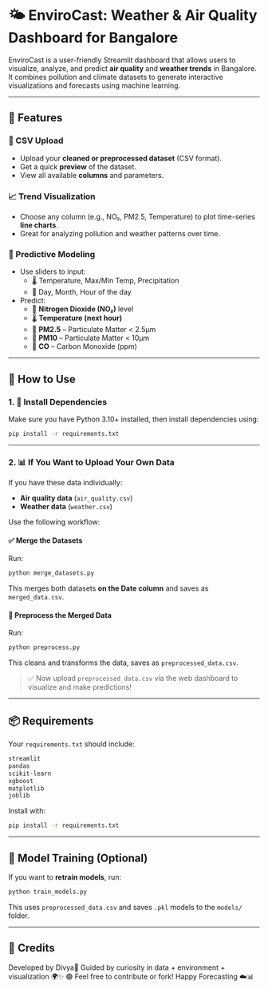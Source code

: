 # 🌤️ EnviroCast: Weather & Air Quality Dashboard for Bangalore

EnviroCast is a user-friendly Streamlit dashboard that allows users to visualize, analyze, and predict **air quality** and **weather trends** in Bangalore. It combines pollution and climate datasets to generate interactive visualizations and forecasts using machine learning.

---

## 🚀 Features

### 📂 CSV Upload
- Upload your **cleaned or preprocessed dataset** (CSV format).
- Get a quick **preview** of the dataset.
- View all available **columns** and parameters.

### 📈 Trend Visualization
- Choose any column (e.g., NO₂, PM2.5, Temperature) to plot time-series **line charts**.
- Great for analyzing pollution and weather patterns over time.

### 🧠 Predictive Modeling
- Use sliders to input:
  - 🌡️ Temperature, Max/Min Temp, Precipitation
  - 📆 Day, Month, Hour of the day
- Predict:
  - 🔬 **Nitrogen Dioxide (NO₂)** level
  - 🌡️ **Temperature (next hour)**
  - 🧪 **PM2.5** – Particulate Matter < 2.5µm  
  - 🧪 **PM10** – Particulate Matter < 10µm  
  - 🧪 **CO** – Carbon Monoxide (ppm)

---

## 🧩 How to Use

### 1. 🔧 Install Dependencies

Make sure you have Python 3.10+ installed, then install dependencies using:

```bash
pip install -r requirements.txt
````

---

### 2. 📊 If You Want to Upload Your Own Data

If you have these data individually:

* **Air quality data** (`air_quality.csv`)
* **Weather data** (`weather.csv`)

Use the following workflow:

#### ✅ Merge the Datasets

Run:

```bash
python merge_datasets.py
```

This merges both datasets **on the Date column** and saves as `merged_data.csv`.

#### 🧼 Preprocess the Merged Data

Run:

```bash
python preprocess.py
```

This cleans and transforms the data, saves as `preprocessed_data.csv`.

> ✅ Now upload `preprocessed_data.csv` via the web dashboard to visualize and make predictions!

---


## 📦 Requirements

Your `requirements.txt` should include:

```txt
streamlit
pandas
scikit-learn
xgboost
matplotlib
joblib
```

Install with:

```bash
pip install -r requirements.txt
```

---

## 🧠 Model Training (Optional)

If you want to **retrain models**, run:

```bash
python train_models.py
```

This uses `preprocessed_data.csv` and saves `.pkl` models to the `models/` folder.

---

## 💬 Credits

Developed by Divya🌱
Guided by curiosity in data + environment + visualization 🌍✨
🟢 Feel free to contribute or fork! Happy Forecasting ☁️📊

